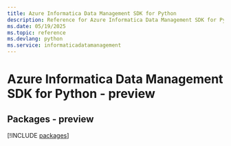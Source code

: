```yaml
---
title: Azure Informatica Data Management SDK for Python
description: Reference for Azure Informatica Data Management SDK for Python
ms.date: 05/19/2025
ms.topic: reference
ms.devlang: python
ms.service: informaticadatamanagement
---
```

# Azure Informatica Data Management SDK for Python - preview
## Packages - preview
[!INCLUDE [packages](informatica-data-management-index.md)]